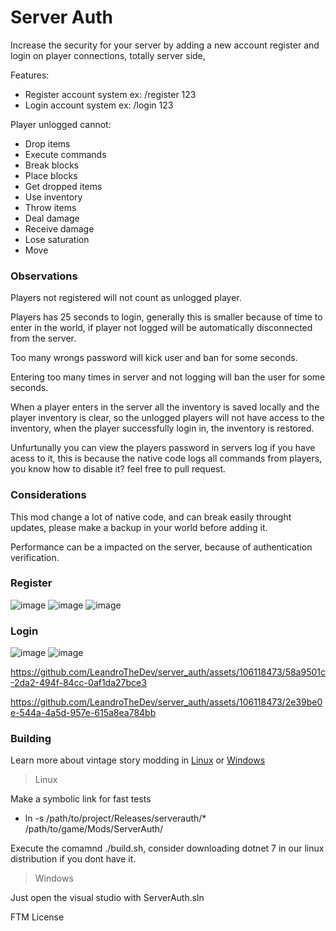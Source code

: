 # Server Auth
Increase the security for your server by adding a new account register and login on player connections, totally server side,

Features:
- Register account system ex: /register 123
- Login account system ex: /login 123

Player unlogged cannot:
- Drop items
- Execute commands
- Break blocks
- Place blocks
- Get dropped items
- Use inventory
- Throw items
- Deal damage
- Receive damage
- Lose saturation
- Move

### Observations
Players not registered will not count as unlogged player.

Players has 25 seconds to login, generally this is smaller because of time to enter in the world, if player not logged will be automatically disconnected from the server.

Too many wrongs password will kick user and ban for some seconds.

Entering too many times in server and not logging will ban the user for some seconds.

When a player enters in the server all the inventory is saved locally and the player inventory is clear, so
the unlogged players will not have access to the inventory, when the player successfully login in, the inventory is restored.

Unfurtunally you can view the players password in servers log if you have acess to it, this is because the native code logs all commands from players, you know how to disable it? feel free to pull request.

### Considerations
This mod change a lot of native code, and can break easily throught updates, please make a backup in your world before adding it.

Performance can be a impacted on the server, because of authentication verification.

### Register
![image](https://github.com/LeandroTheDev/server_auth/assets/106118473/0091d753-6329-4d6a-b871-bbb3ef8f3a36) 
![image](https://github.com/LeandroTheDev/server_auth/assets/106118473/969828d4-2381-4df5-9fb6-8bc71ea9fd36)
![image](https://github.com/LeandroTheDev/server_auth/assets/106118473/1066845b-becf-4e62-9375-ba48e5df3559)

### Login
![image](https://github.com/LeandroTheDev/server_auth/assets/106118473/0193f58e-cf56-435f-a300-42dd4cc02746)
![image](https://github.com/LeandroTheDev/server_auth/assets/106118473/6696f3fb-66a1-4bee-94ae-d92f1c7ca6df)

https://github.com/LeandroTheDev/server_auth/assets/106118473/58a9501c-2da2-494f-84cc-0af1da27bce3

https://github.com/LeandroTheDev/server_auth/assets/106118473/2e39be0e-544a-4a5d-957e-615a8ea784bb




### Building
Learn more about vintage story modding in [Linux](https://github.com/LeandroTheDev/arch_linux/wiki/Games#vintage-story-modding) or [Windows](https://wiki.vintagestory.at/index.php/Modding:Setting_up_your_Development_Environment)

> Linux

Make a symbolic link for fast tests
- ln -s /path/to/project/Releases/serverauth/* /path/to/game/Mods/ServerAuth/

Execute the comamnd ./build.sh, consider downloading dotnet 7 in our linux distribution if you dont have it.

> Windows

Just open the visual studio with ServerAuth.sln

FTM License
